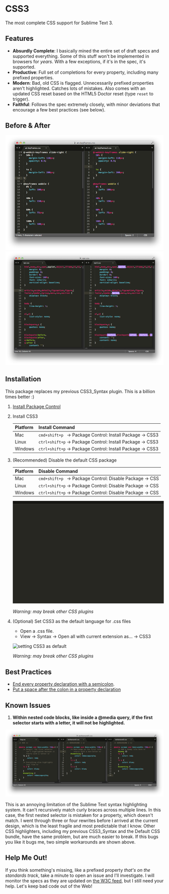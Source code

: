 CSS3
====

The most complete CSS support for Sublime Text 3.

## Features

* __Absurdly Complete__: I basically mined the entire set of draft specs
  and supported everything. Some of this stuff won't be implemented in browsers
  for *years*. With a few exceptions, if it's in the spec, it's supported.
* __Productive__: Full set of completions for every property, including many
  prefixed properties.
* __Modern__: Bad, old CSS is flagged. Unnecessarily prefixed properties aren't
  highlighted. Catches lots of mistakes. Also comes with an updated CSS reset
  based on the HTML5 Doctor reset (type `reset` to trigger).
* __Faithful__: Follows the spec extremely closely, with minor deviations that
  encourage a few best practices (see below).

## Before & After

![before and after 1](screenshots/before_and_after1.png)
![before and after 2](screenshots/before_and_after2.png)

## Installation

This package replaces my previous CSS3_Syntax plugin. This is a billion times
better :)

1. [Install Package Control](https://sublime.wbond.net/installation)
2. Install CSS3

    | Platform | Install Command                                                      |
    | -------- | -------------------------------------------------------------------- |
    | Mac      | `cmd+shift+p`&nbsp;&nbsp; → Package Control: Install Package → CSS3  |
    | Linux    | `ctrl+shift+p` → Package Control: Install Package → CSS3             |
    | Windows  | `ctrl+shift+p` → Package Control: Install Package → CSS3             |

3. (Recommended) Disable the default CSS package

    | Platform | Disable Command                                                      |
    | -------- | -------------------------------------------------------------------- |
    | Mac      | `cmd+shift+p`&nbsp;&nbsp; → Package Control: Disable Package → CSS   |
    | Linux    | `ctrl+shift+p` → Package Control: Disable Package → CSS              |
    | Windows  | `ctrl+shift+p` → Package Control: Disable Package → CSS              |

    ![disabling the default CSS package](screenshots/disable_default.gif)

    *Warning: may break other CSS plugins*
4. (Optional) Set CSS3 as the default language for .css files
    * Open a .css file.
    * View → Syntax → Open all with current extension as... → CSS3

    ![setting CSS3 as default](screenshots/set_default.gif)

    *Warning: may break other CSS plugins*

## Best Practices

* [End every property declaration with a semicolon](http://google-styleguide.googlecode.com/svn/trunk/htmlcssguide.xml?showone=Declaration_Stops#Declaration_Stops).
* [Put a space after the colon in a property declaration](http://google-styleguide.googlecode.com/svn/trunk/htmlcssguide.xml?showone=Property_Name_Stops#Property_Name_Stops)

## Known Issues

1. __Within nested code blocks, like inside a @media query, if the first
selector starts with a letter, it will not be highlighted.__

![nested selector bug and workarounds](screenshots/nested_selector_bug.png)

This is an annoying limitation of the Sublime Text syntax highlighting
system. It can't recursively match curly braces across multiple lines. In
this case, the first nested selector is mistaken for a property, which
doesn't match. I went through three or four rewrites before I arrived at the
current design, which is the least fragile and most predictable that I know.
Other CSS highlighters, including my previous CSS3_Syntax and the Default CSS
bundle, have the same problem, but are much easier to break. If this bugs you
like it bugs me, two simple workarounds are shown above.

## Help Me Out!

If you think something's missing, like a prefixed property *that's on the
standards track*, take a minute to open an issue and I'll investigate. I will
monitor the specs as they are updated on [the W3C feed](http://www.w3.org/Style/CSS/current-work.en.html),
but I still need your help. Let's keep bad code out of the Web!
